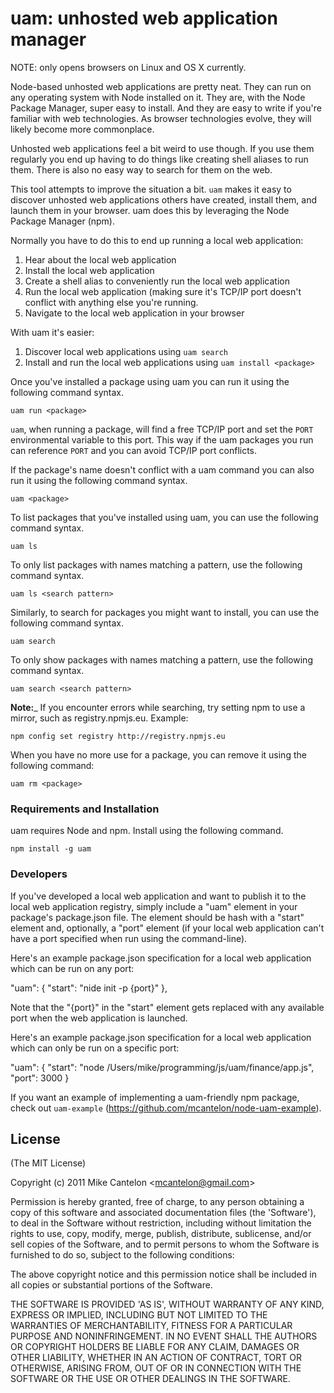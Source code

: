 # uam: unhosted web application manager

NOTE: only opens browsers on Linux and OS X currently.

Node-based unhosted web applications are pretty neat. They can run on any
operating system with Node installed on it. They are, with the Node Package
Manager, super easy to install. And they are easy to write if you're familiar
with web technologies. As browser technologies evolve, they will likely become
more commonplace.

Unhosted web applications feel a bit weird to use though. If you use them
regularly you end up having to do things like creating shell aliases to run
them. There is also no easy way to search for them on the web.

This tool attempts to improve the situation a bit. `uam` makes it easy to
discover unhosted web applications others have created, install them, and
launch them in your browser. uam does this by leveraging the Node Package
Manager (npm). 

Normally you have to do this to end up running a local web application:

1. Hear about the local web application
2. Install the local web application
3. Create a shell alias to conveniently run the local web application
4. Run the local web application (making sure it's TCP/IP port doesn't
   conflict with anything else you're running.
5. Navigate to the local web application in your browser

With uam it's easier:

1. Discover local web applications using `uam search`
2. Install and run the local web applications using `uam install <package>`

Once you've installed a package using uam you can run it using the following
command syntax.

    uam run <package>

`uam`, when running a package, will find a free TCP/IP port and set the
`PORT` environmental variable to this port. This way if the uam packages you
run can reference `PORT` and you can avoid TCP/IP port conflicts. 

If the package's name doesn't conflict with a uam command you can also run it
using the following command syntax.

    uam <package>

To list packages that you've installed using uam, you can use the following
command syntax.

    uam ls

To only list packages with names matching a pattern, use the following command
syntax.

    uam ls <search pattern>

Similarly, to search for packages you might want to install, you can use the
following command syntax.

    uam search

To only show packages with names matching a pattern, use the following command
syntax.

    uam search <search pattern>

__Note:___ If you encounter errors while searching, try setting npm to use
a mirror, such as registry.npmjs.eu. Example:

    npm config set registry http://registry.npmjs.eu

When you have no more use for a package, you can remove it using the following
command:

    uam rm <package>

### Requirements and Installation

uam requires Node and npm. Install using the following command.

    npm install -g uam

### Developers

If you've developed a local web application and want to publish it to the
local web application registry, simply include a "uam" element in your
package's package.json file. The element should be hash with a "start"
element and, optionally, a "port" element (if your local web application
can't have a port specified when run using the command-line).

Here's an example package.json specification for a local web application
which can be run on any port:

  "uam": {
    "start": "nide init -p {port}"
  },

Note that the "{port}" in the "start" element gets replaced with any
available port when the web application is launched.

Here's an example package.json specification for a local web application
which can only be run on a specific port:

  "uam": {
    "start": "node /Users/mike/programming/js/uam/finance/app.js",
    "port": 3000
  }

If you want an example of implementing a uam-friendly npm package, check
out `uam-example` (https://github.com/mcantelon/node-uam-example).

## License 

(The MIT License)

Copyright (c) 2011 Mike Cantelon &lt;mcantelon@gmail.com&gt;

Permission is hereby granted, free of charge, to any person obtaining
a copy of this software and associated documentation files (the
'Software'), to deal in the Software without restriction, including
without limitation the rights to use, copy, modify, merge, publish,
distribute, sublicense, and/or sell copies of the Software, and to
permit persons to whom the Software is furnished to do so, subject to
the following conditions:

The above copyright notice and this permission notice shall be
included in all copies or substantial portions of the Software.

THE SOFTWARE IS PROVIDED 'AS IS', WITHOUT WARRANTY OF ANY KIND,
EXPRESS OR IMPLIED, INCLUDING BUT NOT LIMITED TO THE WARRANTIES OF
MERCHANTABILITY, FITNESS FOR A PARTICULAR PURPOSE AND NONINFRINGEMENT.
IN NO EVENT SHALL THE AUTHORS OR COPYRIGHT HOLDERS BE LIABLE FOR ANY
CLAIM, DAMAGES OR OTHER LIABILITY, WHETHER IN AN ACTION OF CONTRACT,
TORT OR OTHERWISE, ARISING FROM, OUT OF OR IN CONNECTION WITH THE
SOFTWARE OR THE USE OR OTHER DEALINGS IN THE SOFTWARE.
